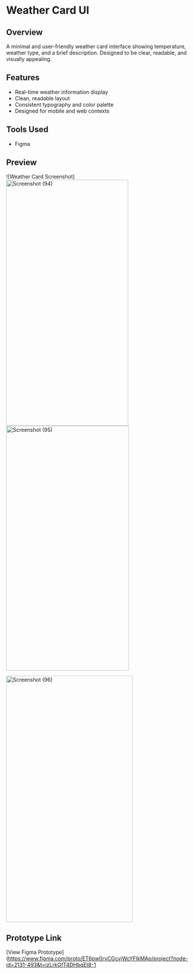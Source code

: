 # Weather Card UI

## Overview
A minimal and user-friendly weather card interface showing temperature, weather type, and a brief description. Designed to be clear, readable, and visually appealing.

## Features
- Real-time weather information display
- Clean, readable layout
- Consistent typography and color palette
- Designed for mobile and web contexts

## Tools Used
- Figma

## Preview
![Weather Card Screenshot]<img width="329" height="664" alt="Screenshot (94)" src="https://github.com/user-attachments/assets/a5baafc9-70bd-4134-9860-5da599da9959" />
<img width="331" height="660" alt="Screenshot (95)" src="https://github.com/user-attachments/assets/eb87438f-eefe-4435-a393-db569cd9e82a" />

<img width="341" height="665" alt="Screenshot (96)" src="https://github.com/user-attachments/assets/48c0bcbf-01a3-4d55-880d-da57d6535cbf" />


## Prototype Link
[View Figma Prototype](https://www.figma.com/proto/ET6pw0rvCGcvjWcYFlkMAp/project?node-id=2131-493&t=izLrkGfT4DHbqEt8-1

